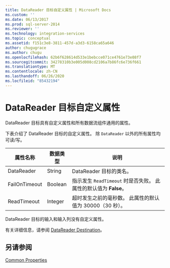```yaml
---
title: DataReader 目标自定义属性 | Microsoft Docs
ms.custom: ''
ms.date: 06/13/2017
ms.prod: sql-server-2014
ms.reviewer: ''
ms.technology: integration-services
ms.topic: conceptual
ms.assetid: f151c3e8-3811-457d-a3d3-6158ca65a646
author: chugugrace
ms.author: chugu
ms.openlocfilehash: 62b6f628614d533e1bebcce071ce4761e73e08f7
ms.sourcegitcommit: 34278310b3e005d008cd2106a7b86fc6e736f661
ms.translationtype: MT
ms.contentlocale: zh-CN
ms.lasthandoff: 06/26/2020
ms.locfileid: "85432194"
---
```

# <a name="datareader-destination-custom-properties"></a>DataReader 目标自定义属性
  DataReader 目标具有自定义属性和所有数据流组件通用的属性。  
  
 下表介绍了 DataReader 目标的自定义属性。 除 `DataReader` 以外的所有属性均可读/写。  
  
|属性名称|数据类型|说明|  
|-------------------|---------------|-----------------|  
|DataReader|String|DataReader 目标的类名。|  
|FailOnTimeout|Boolean|指示发生 `ReadTimeout` 时是否失败。 此属性的默认值为 **False**。|  
|ReadTimeout|Integer|超时发生之前的毫秒数。 此属性的默认值为 30000（30 秒）。|  
  
 DataReader 目标的输入和输入列没有自定义属性。  
  
 有关详细信息，请参阅 [DataReader Destination](datareader-destination.md)。  
  
## <a name="see-also"></a>另请参阅  
 [Common Properties](../common-properties.md)  
  
  
